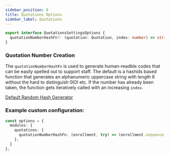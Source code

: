 ```yaml
---
sidebar_position: 8
title: Quotations Options
sidebar_label: Quotations
---
```


```typescript
export interface QuotationsSettingsOptions {
  quotationNumberHashFn?: (quotation: Quotation, index: number) => string;
}
```

### Quotation Number Creation

The `quotationNumberHashFn` is used to generate human-readble codes that can be easily spelled out to support staff. The default is a hashids based function that generates an alphanumeric uppercase string with length 6 without the hard to distinguish 0IOl etc. If the number has already been taken, the function gets iteratively called with an increasing `index`.

[Default Random Hash Generator](https://github.com/unchainedshop/unchained/blob/master/packages/utils/src/generate-random-hash.ts)


### Example custom configuration:

```typescript
const options = {
  modules: {
    quotations: {
      quotationNumberHashFn: (enrollment, try) => (enrollment.sequence + 300000 + try)
    },
  }
};
```
